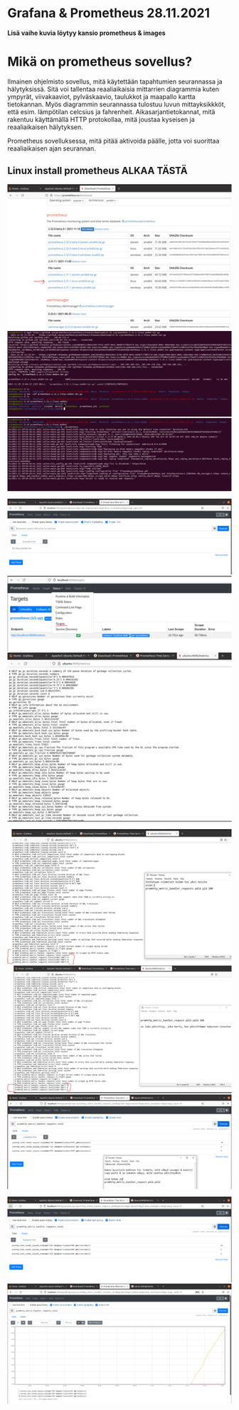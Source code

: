 <h1>Grafana & Prometheus 28.11.2021</h1>
<b> Lisä vaihe kuvia löytyy kansio prometheus & images </b>

<h1> Mikä on prometheus sovellus? </h1>
Ilmainen ohjelmisto sovellus, mitä käytettään tapahtumien seurannassa ja hälytyksissä. Sitä voi tallentaa reaaliaikaisia mittarrien diagrammia kuten ympyrät, viivakaaviot, pylväskaavio, taulukkot ja maapallo kartta tietokannan. Myös diagrammin seurannassa tulostuu luvun mittayksikkköt, että esim. lämpötilan celcsius ja fahrenheit. Aikasarjantietokannat, mitä rakentuu käyttämällä HTTP protokollaa, mitä joustaa kyseisen ja reaaliaikaisen hälytyksen.

<br>

Prometheus sovelluksessa, mitä pitää aktivoida päälle, jotta voi suorittaa reaaliaikaisen ajan seurannan.

<h2> Linux install prometheus ALKAA TÄSTÄ </h2>

![Alt text](images/Sieppaa1-prometheusDownload.PNG?raw=true "None")
![Alt text](images/Sieppaa2-install&purkaus.PNG?raw=true "None")
![Alt text](images/Sieppaa3-aktivoiPrometheus.PNG?raw=true "None")

![Alt text](images/Sieppaa4-PrometheusPolku.PNG?raw=true "None")
![Alt text](images/Sieppaa5-TargetPolku.PNG?raw=true "None")
![Alt text](images/Sieppaa6-metricSivu.PNG?raw=true "None")

![Alt text](images/Sieppaa7-valitaanJokuLuku.PNG?raw=true "None")
![Alt text](images/Sieppaa8-pieniKuvaus.PNG?raw=true "None")
![Alt text](images/Sieppaa9-haekohde.PNG?raw=true "None")

![Alt text](images/Sieppaa10-haekohde.PNG?raw=true "None")
![Alt text](images/Sieppaa11-haeKohdeGrafiikka.PNG?raw=true "None")

